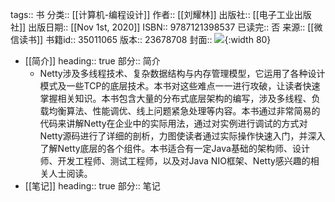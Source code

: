 tags:: 书
分类:: [[计算机-编程设计]]
作者:: [[刘耀林]]
出版社:: [[电子工业出版社]]
出版日期:: [[Nov 1st, 2020]]
ISBN:: 9787121398537
已读完:: 否
来源:: [[微信读书]]
书籍id:: 35011065
版本:: 23678708
封面:: ![](https://weread-1258476243.file.myqcloud.com/weread/cover/97/YueWen_35011065/s_YueWen_35011065.jpg){:width 80}

- [[简介]]
  heading:: true
  部分:: 简介
	- Netty涉及多线程技术、复杂数据结构与内存管理模型，它运用了各种设计模式及一些TCP的底层技术。本书对这些难点一一进行攻破，让读者快速掌握相关知识。本书包含大量的分布式底层架构的编写，涉及多线程、负载均衡算法、性能调优、线上问题紧急处理等内容。本书通过非常简易的代码来讲解Netty在企业中的实际用法，通过对实例进行调试的方式对Netty源码进行了详细的剖析，力图使读者通过实际操作快速入门，并深入了解Netty底层的各个组件。本书适合有一定Java基础的架构师、设计师、开发工程师、测试工程师，以及对Java NIO框架、Netty感兴趣的相关人士阅读。
- [[笔记]]
  heading:: true
  部分:: 笔记